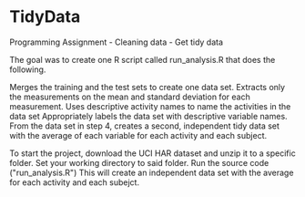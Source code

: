 # TidyData

Programming Assignment - Cleaning data - Get tidy data

The goal was to create one R script called run_analysis.R that does the following.

Merges the training and the test sets to create one data set.
Extracts only the measurements on the mean and standard deviation for each measurement.
Uses descriptive activity names to name the activities in the data set
Appropriately labels the data set with descriptive variable names.
From the data set in step 4, creates a second, independent tidy data set with the average of each variable for each activity and each subject.

To start the project, download the UCI HAR dataset and unzip it to a specific folder.
Set your working directory to said folder.
Run the source code ("run_analysis.R")
This will create an independent data set with the average for each activity and each subejct.


